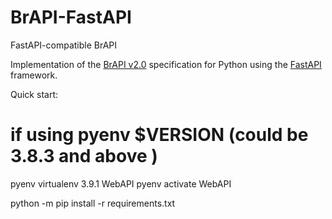 # BrAPI-FastAPI
FastAPI-compatible BrAPI

Implementation of the [BrAPI v2.0](https://brapi.org/) specification for Python using the [FastAPI](https://fastapi.tiangolo.com/) framework.

Quick start:
# if using pyenv $VERSION (could be 3.8.3 and above )
pyenv virtualenv 3.9.1 WebAPI
pyenv activate WebAPI

python -m pip install -r requirements.txt


